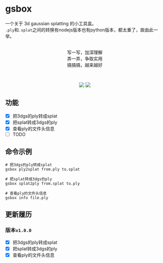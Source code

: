 # gsbox

一个关于 3d gaussian splatting 的小工具盒。<br>
`.ply`和`.splat`之间的转换有nodejs版本也有python版本，都太重了，故由此一举。<br>
<br>
<p align="center">
写一写，加深理解<br>
弄一弄，争取实用<br>
搞搞搞，越来越好
<p>

<br>

<p align="center">
    <a href="https://github.com/gotoeasy/gsbox/releases/latest"><img src="https://img.shields.io/github/release/gotoeasy/gsbox.svg"></a>
    <a href="https://github.com/gotoeasy/gsbox/blob/master/LICENSE"><img src="https://img.shields.io/github/license/gotoeasy/gsbox"></a>
<p>

## 功能
- [x] 把3dgs的ply转成splat
- [x] 把splat转成3dgs的ply
- [x] 查看ply的文件头信息
- [ ] TODO

## 命令示例
```shell
# 把3dgs的ply转成splat
gsbox ply2splat from.ply to.splat

# 把splat转成3dgs的ply
gsbox splat2ply from.splat to.ply

# 查看ply的文件头信息
gsbox info file.ply
```

## 更新履历

### 版本`v1.0.0`

- [x] 把3dgs的ply转成splat
- [x] 把splat转成3dgs的ply
- [x] 查看ply的文件头信息
